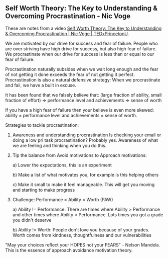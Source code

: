 ## Self Worth Theory: The Key to Understanding & Overcoming Procrastination - Nic Voge

These are notes from a video [Self Worth Theory: The Key to Understanding & Overcoming Procrastination | Nic Voge | TEDxPrincetonU](https://www.youtube.com/watch?v=52lZmIafep4).

We are motivated by our drive for success and fear of failure.
People who are over striving have high drive for success, but also high fear of failure.
We procrastinate when our drive for success is less than or equal to our fear of failure.

Procrastination naturally subsides when we wait long enough and the fear of not getting it done exceeds the fear of not getting it perfect.
Procrastination is also a natural defensive strategy: When we procrastinate and fail, we have a built in excuse.

It has been found that we falsely believe that:
(large fraction of ability, small fraction of effort) 
  => performance level and achievements 
  => sense of worth

If you have a high fear of failure then your believe is even more skewed:
ability = performance level and achievements = sense of worth.

Strategies to tackle procrastination:

1. Awareness and understanding procrastination
   Is checking your email or doing a low pri task procrastination? Probably yes.
   Awareness of what we are feeling and thinking when you do this.
2. Tip the balance from Avoid motivations to Approach motivations:

   a) Lower the expectations, this is an experiment

   b) Make a list of what motivates you, for example is this helping others

   c) Make it small to make it feel manageable.
      This will get you moving and starting to make progress

3. Challenge: Performance = Ability = Worth (PAW)

   a) Ability != Performance:
      There are times where Ability > Performance and other times where Ability < Performance.
      Lots times you got a grade you didn't deserve

   b) Ability != Worth: 
      People don't love you because of your grades.  
      Worth comes from kindness, thoughtfulness and our vulnerabilities 

"May your choices reflect your HOPES not your FEARS" - Nelson Mandela.
This is the essence of approach avoidance motivation theory.
   
